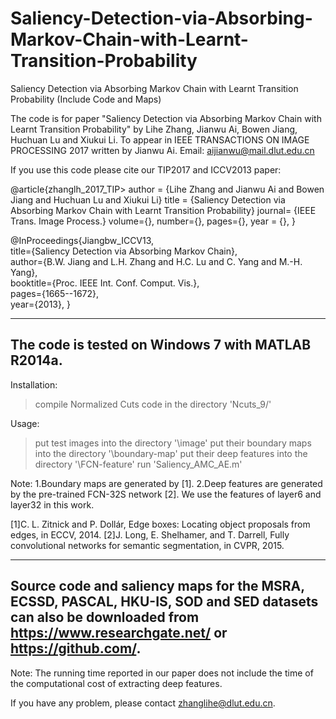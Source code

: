 # Saliency-Detection-via-Absorbing-Markov-Chain-with-Learnt-Transition-Probability
Saliency Detection via Absorbing Markov Chain with Learnt Transition Probability (Include Code and Maps)


The code is for paper "Saliency Detection via Absorbing Markov Chain with Learnt Transition Probability" by Lihe Zhang, Jianwu Ai, Bowen Jiang, Huchuan Lu and Xiukui Li.
To appear in IEEE TRANSACTIONS ON IMAGE PROCESSING 2017 
written by Jianwu Ai. Email: aijianwu@mail.dlut.edu.cn


If you use this code please cite our TIP2017 and ICCV2013 paper:

@article{zhanglh_2017_TIP>
author = {Lihe Zhang and Jianwu Ai and Bowen Jiang and Huchuan Lu and Xiukui Li}
title = {Saliency Detection via Absorbing Markov Chain with Learnt Transition Probability}
journal= {IEEE Trans. Image Process.}
volume={},
number={},
pages={},
year = {},
}

@InProceedings{Jiangbw_ICCV13,  
title={Saliency Detection via Absorbing Markov Chain},  
author={B.W. Jiang and L.H. Zhang and H.C. Lu and C. Yang and M.-H. Yang},  
booktitle={Proc. IEEE Int. Conf. Comput. Vis.},  
pages={1665--1672},  
year={2013},
}


------------------------------------------------------------------------
The code is tested on Windows 7 with MATLAB R2014a.
------------------------------------------------------------------------

Installation:
>compile Normalized Cuts code in the directory 'Ncuts_9/'


Usage:
>put test images into the directory '\image'
>put their boundary maps into the directory '\boundary-map'
>put their deep features into the directory '\FCN-feature'
>run 'Saliency_AMC_AE.m'


Note:
1.Boundary maps are generated by [1].
2.Deep features are generated by the pre-trained FCN-32S network [2]. We use the features of layer6 and layer32 in this work.


[1]C. L. Zitnick and P. Dollár, Edge boxes: Locating object proposals from edges, in ECCV, 2014.
[2]J. Long, E. Shelhamer, and T. Darrell, Fully convolutional networks for semantic segmentation, in CVPR, 2015.

--------------------------------------------------------------------------------------------------------------------------------
Source code and saliency maps for the MSRA, ECSSD, PASCAL, HKU-IS, SOD and SED datasets can also be downloaded from https://www.researchgate.net/ or https://github.com/.
--------------------------------------------------------------------------------------------------------------------------------

Note: The running time reported in our paper does not include the time of the computational cost of extracting deep features. 

If you have any problem, please contact zhanglihe@dlut.edu.cn.







